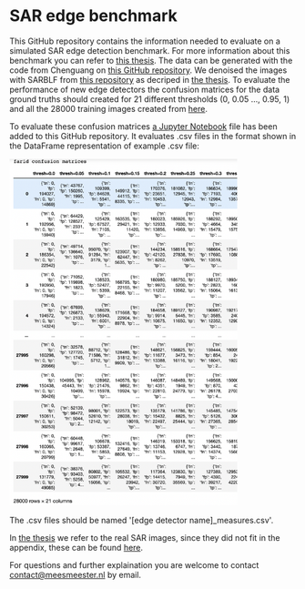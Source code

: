 # SAR edge benchmark
This GitHub repository contains the information needed to evaluate on a simulated SAR edge detection benchmark. For more information about this benchmark you can refer to [this thesis](https://github.com/readmees/SAR_edge_benchmark/blob/main/Thesis___Detecting_geometric_primitives_in_SAR_images%20(1).pdf). The data can be generated with the code from Chenguang on [this GitHub repository](https://github.com/ChenguangTelecom/GRHED). We denoised the images with SARBLF from [this repository](https://github.com/odhondt/ndsar) as decriped in [the thesis](https://github.com/readmees/SAR_edge_benchmark/blob/main/Thesis___Detecting_geometric_primitives_in_SAR_images%20(1).pdf). To evaluate the performance of new edge detectors the confusion matrices for the data ground truths should created for 21 different thresholds (0, 0.05 ..., 0.95, 1) and all the 28000 training images created from [here](https://github.com/ChenguangTelecom/GRHED).

To evaluate these confusion matrices [a Jupyter Notebook](https://github.com/readmees/SAR_edge_benchmark/blob/main/Evaluation%20of%20the%20edge%20detectors.ipynb) file has been added to this GitHub repository. It evaluates .csv files in the format shown in the DataFrame representation of example .csv file:

<img src="https://github.com/readmees/SAR_edge_benchmark/blob/main/format_confusion_matrices.png" width="400">

The .csv files should be named '\[edge detector name\]\_measures.csv'.

In [the thesis](https://github.com/readmees/SAR_edge_benchmark/blob/main/Thesis___Detecting_geometric_primitives_in_SAR_images%20(1).pdf) we refer to the real SAR images, since they did not fit in the appendix, these can be found [here](https://github.com/readmees/SAR_edge_benchmark/tree/main/ODESSA_data).

For questions and further explaination you are welcome to contact contact@meesmeester.nl by email.
